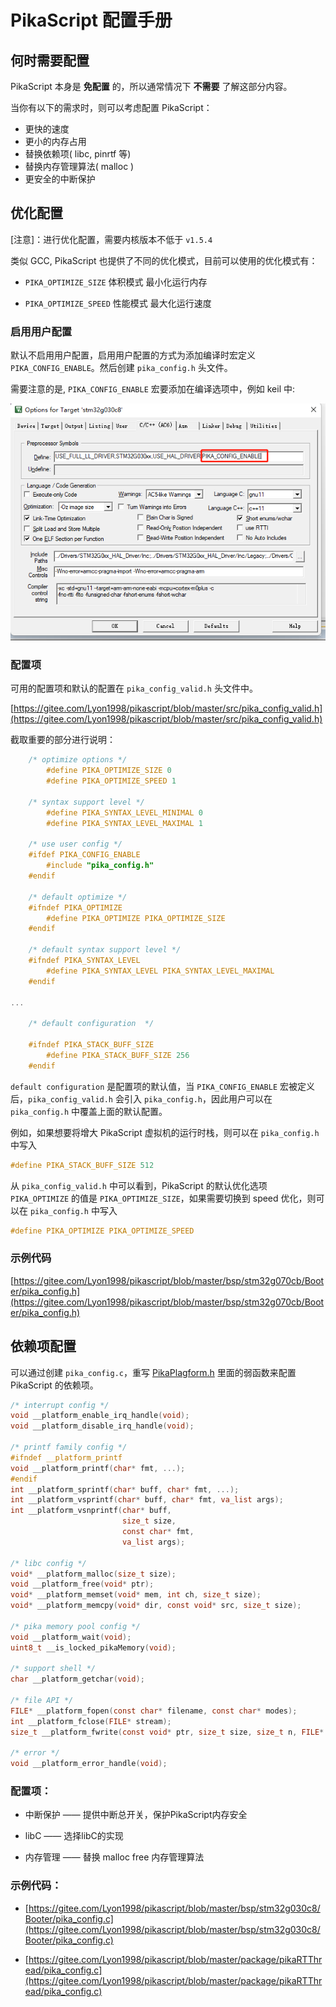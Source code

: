 # PikaScript 配置手册

## 何时需要配置

PikaScript 本身是 **免配置** 的，所以通常情况下 **不需要** 了解这部分内容。

当你有以下的需求时，则可以考虑配置 PikaScript：

- 更快的速度
- 更小的内存占用
- 替换依赖项( libc, pinrtf 等)
- 替换内存管理算法( malloc )
- 更安全的中断保护
  
## 优化配置

[注意]：进行优化配置，需要内核版本不低于 ```v1.5.4```

类似 GCC, PikaScript 也提供了不同的优化模式，目前可以使用的优化模式有：

- ```PIKA_OPTIMIZE_SIZE``` 体积模式 最小化运行内存

- ```PIKA_OPTIMIZE_SPEED``` 性能模式 最大化运行速度
  
### 启用用户配置

默认不启用用户配置，启用用户配置的方式为添加编译时宏定义 ``` PIKA_CONFIG_ENABLE ```。然后创建 ``` pika_config.h ``` 头文件。

需要注意的是, ``` PIKA_CONFIG_ENABLE ``` 宏要添加在编译选项中，例如 keil 中:

![](assets/160849244-40fe7fa8-0e93-4791-8f14-bc044bbd0d59.png)

### 配置项

可用的配置项和默认的配置在 ```pika_config_valid.h``` 头文件中。

[https://gitee.com/Lyon1998/pikascript/blob/master/src/pika_config_valid.h](https://gitee.com/Lyon1998/pikascript/blob/master/src/pika_config_valid.h)

截取重要的部分进行说明：

``` c
    /* optimize options */
        #define PIKA_OPTIMIZE_SIZE 0
        #define PIKA_OPTIMIZE_SPEED 1

    /* syntax support level */
        #define PIKA_SYNTAX_LEVEL_MINIMAL 0
        #define PIKA_SYNTAX_LEVEL_MAXIMAL 1

    /* use user config */
    #ifdef PIKA_CONFIG_ENABLE
        #include "pika_config.h"
    #endif

    /* default optimize */
    #ifndef PIKA_OPTIMIZE
        #define PIKA_OPTIMIZE PIKA_OPTIMIZE_SIZE
    #endif

    /* default syntax support level */
    #ifndef PIKA_SYNTAX_LEVEL
        #define PIKA_SYNTAX_LEVEL PIKA_SYNTAX_LEVEL_MAXIMAL
    #endif

...
    
    /* default configuration  */
    
	#ifndef PIKA_STACK_BUFF_SIZE
        #define PIKA_STACK_BUFF_SIZE 256
    #endif
```

```default configuration``` 是配置项的默认值，当 ```PIKA_CONFIG_ENABLE``` 宏被定义后，```pika_config_valid.h``` 会引入 ```pika_config.h```，因此用户可以在  ```pika_config.h``` 中覆盖上面的默认配置。

例如，如果想要将增大 PikaScript 虚拟机的运行时栈，则可以在 ```pika_config.h``` 中写入

``` c
#define PIKA_STACK_BUFF_SIZE 512
```

从 ```pika_config_valid.h``` 中可以看到，PikaScript 的默认优化选项 ``` PIKA_OPTIMIZE ``` 的值是 ``` PIKA_OPTIMIZE_SIZE ```，如果需要切换到 speed 优化，则可以在 ```pika_config.h``` 中写入

``` c
#define PIKA_OPTIMIZE PIKA_OPTIMIZE_SPEED
```
### 示例代码

[https://gitee.com/Lyon1998/pikascript/blob/master/bsp/stm32g070cb/Booter/pika_config.h](https://gitee.com/Lyon1998/pikascript/blob/master/bsp/stm32g070cb/Booter/pika_config.h)

## 依赖项配置

可以通过创建 ```pika_config.c```，重写 [PikaPlagform.h](https://gitee.com/Lyon1998/pikascript/blob/master/src/PikaPlatform.h) 里面的弱函数来配置 PikaScript 的依赖项。
``` c
/* interrupt config */
void __platform_enable_irq_handle(void);
void __platform_disable_irq_handle(void);

/* printf family config */
#ifndef __platform_printf
void __platform_printf(char* fmt, ...);
#endif
int __platform_sprintf(char* buff, char* fmt, ...);
int __platform_vsprintf(char* buff, char* fmt, va_list args);
int __platform_vsnprintf(char* buff,
                         size_t size,
                         const char* fmt,
                         va_list args);

/* libc config */
void* __platform_malloc(size_t size);
void __platform_free(void* ptr);
void* __platform_memset(void* mem, int ch, size_t size);
void* __platform_memcpy(void* dir, const void* src, size_t size);

/* pika memory pool config */
void __platform_wait(void);
uint8_t __is_locked_pikaMemory(void);

/* support shell */
char __platform_getchar(void);

/* file API */
FILE* __platform_fopen(const char* filename, const char* modes);
int __platform_fclose(FILE* stream);
size_t __platform_fwrite(const void* ptr, size_t size, size_t n, FILE* stream);

/* error */
void __platform_error_handle(void);
```
### 配置项：

- 中断保护 —— 提供中断总开关，保护PikaScript内存安全
  
- libC —— 选择libC的实现
  
- 内存管理 —— 替换 malloc free 内存管理算法
  
### 示例代码：
- [https://gitee.com/Lyon1998/pikascript/blob/master/bsp/stm32g030c8/Booter/pika_config.c](https://gitee.com/Lyon1998/pikascript/blob/master/bsp/stm32g030c8/Booter/pika_config.c)
  
- [https://gitee.com/Lyon1998/pikascript/blob/master/package/pikaRTThread/pika_config.c](https://gitee.com/Lyon1998/pikascript/blob/master/package/pikaRTThread/pika_config.c)
